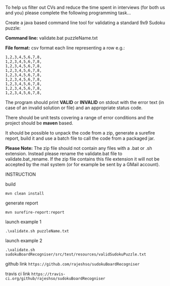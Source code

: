 To help us filter out CVs and reduce the time spent in interviews (for both us and you) please complete the
following programming task...

Create a java based command line tool for validating a standard 9x9 Sudoku puzzle:

**Command line:** validate.bat puzzleName.txt

**File format:** csv format each line representing a row e.g.:

```
1,2,3,4,5,6,7,8,
1,2,3,4,5,6,7,8,
1,2,3,4,5,6,7,8,
1,2,3,4,5,6,7,8,
1,2,3,4,5,6,7,8,
1,2,3,4,5,6,7,8,
1,2,3,4,5,6,7,8,
1,2,3,4,5,6,7,8,
1,2,3,4,5,6,7,8,
```
The program should print **VALID** or **INVALID** on stdout with the error text (in case of an
invalid solution or file) and an appropriate status code.

There should be unit tests covering a range of error conditions and the project should be
**maven** based.

It should be possible to unpack the code from a zip, generate a surefire report, build it
and use a batch file to call the code from a packaged jar.

**Please Note:** The zip file should not contain any files with a .bat or .sh extension.
Instead please rename the validate.bat file to validate.bat_rename. If the zip file
contains this file extension it will not be accepted by the mail system (or for example be
sent by a GMail account).

INSTRUCTION

build
```
mvn clean install
```

generate report
```
mvn surefire-report:report
```

launch example 1
```
.\validate.sh puzzleName.txt
```
launch example 2
```
.\validate.sh sudokuBoardRecogniser/src/test/resources/validSudokuPuzzle.txt
```

github link
`https://github.com/rajeshso/sudokuBoardRecogniser`

travis ci link
`https://travis-ci.org/github/rajeshso/sudokuBoardRecogniser`